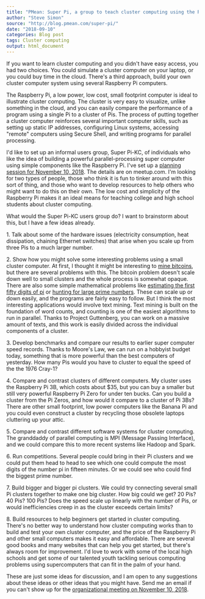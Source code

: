 ```yaml
---
title: "PMean: Super Pi, a group to teach cluster computing using the Raspberry Pi"
author: "Steve Simon"
source: "http://blog.pmean.com/super-pi/"
date: "2018-09-10"
categories: Blog post
tags: Cluster computing
output: html_document
---
```


If you want to learn cluster computing and you didn't have easy access,
you had two choices. You could simulate a cluster computer on your
laptop, or you could buy time in the cloud. There's a third approach,
build your own cluster computer system using several Raspberry Pi
computers.

<!---More--->

The Raspberry Pi, a low power, low cost, small footprint computer is
ideal to illustrate cluster computing. The cluster is very easy to
visualize, unlike something in the cloud, and you can easily compare the
performance of a program using a single Pi to a cluster of Pis. The
process of putting together a cluster computer reinforces several
important computer skills, such as setting up static IP addresses,
configuring Linux systems, accessing "remote" computers using Secure
Shell, and writing programs for parallel processing.

I'd like to set up an informal users group, Super Pi-KC, of individuals
who like the idea of building a powerful parallel-processing super
computer using simple components like the Raspberry Pi. I've set up a
[planning session for November 10,
2018](https://www.meetup.com/Kansas-City-R-Users-Group/events/254571498/).
The details are on meetup.com. I'm looking for two types of people,
those who think it is fun to tinker around with this sort of thing, and
those who want to develop resources to help others who might want to do
this on their own. The low cost and simplicity of the Raspberry Pi makes
it an ideal means for teaching college and high school students about
cluster computing.

What would the Super Pi-KC users group do? I want to brainstorm about
this, but I have a few ideas already.

1\. Talk about some of the hardware issues (electricity consumption, heat
dissipation, chaining Ethernet switches) that arise when you scale up
from three Pis to a much larger number.

2\. Show how you might solve some interesting problems using a small
cluster computer. At first, I thought it might be interesting to [mine
bitcoins](https://www.digitaltrends.com/computing/how-to-mine-bitcoin/),
but there are several problems with this. The bitcoin problem doesn't
scale down well to small clusters and the whole process is somewhat
opaque. There are also some simple mathematical problems like
[estimating the first fifty digits of
pi](https://en.wikipedia.org/wiki/Approximations_of_p) or [hunting for
large prime numbers](https://arxiv.org/abs/1709.09963). These can scale
up or down easily, and the programs are fairly easy to follow. But I
think the most interesting applications would involve text mining. Text
mining is built on the foundation of word counts, and counting is one of
the easiest algorithms to run in parallel. Thanks to Project Guttenberg,
you can work on a massive amount of texts, and this work is easily
divided across the individual components of a cluster.

3\. Develop benchmarks and compare our results to earlier super computer
speed records. Thanks to Moore's Law, we can run on a hobbyist budget
today, something that is more powerful than the best computers of
yesterday. How many Pis would you have to cluster to equal the speed of
the the 1976 Cray-1?

4\. Compare and contrast clusters of different computers. My cluster uses
the Raspberry Pi 3B, which costs about \$35, but you can buy a smaller
but still very powerful Raspberry Pi Zero for under ten bucks. Can you
build a cluster from the Pi Zeros, and how would it compare to a cluster
of Pi 3Bs? There are other small footprint, low power computers like the
Banana Pi and you could even construct a cluster by recycling those
obsolete laptops cluttering up your attic.

5\. Compare and contrast different software systems for cluster
computing. The granddaddy of parallel computing is MPI (Message Passing
Interface), and we could compare this to more recent systems like Hadoop
and Spark.

6\. Run competitions. Several people could bring in their Pi clusters and
we could put them head to head to see which one could compute the most
digits of the number pi in fifteen minutes. Or we could see who could
find the biggest prime number.

7\. Build bigger and bigger pi clusters. We could try connecting several
small Pi clusters together to make one big cluster. How big could we
get? 20 Pis? 40 Pis? 100 Pis? Does the speed scale up linearly with the
number of Pis, or would inefficiencies creep in as the cluster exceeds
certain limits?

8\. Build resources to help beginners get started in cluster computing.
There's no better way to understand how cluster computing works than to
build and test your own cluster computer, and the price of the Raspberry
Pi and other small computers makes it easy and affordable. There are
several good books and many websites that can help you get started, but
there's always room for improvement. I'd love to work with some of the
local high schools and get some of our talented youth tackling serious
computing problems using supercomputers that can fit in the palm of your
hand.

These are just some ideas for discussion, and I am open to any
suggestions about these ideas or other ideas that you might have. Send
me an email if you can't show up for the [organizational meeting on
November 10,
2018](https://www.meetup.com/Kansas-City-R-Users-Group/events/254571498/).


